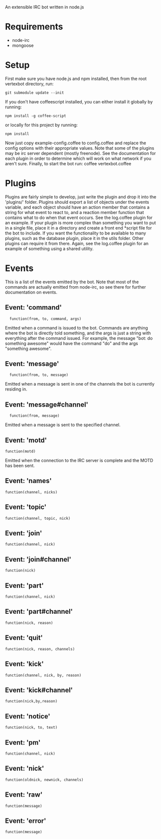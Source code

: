 An extensible IRC bot written in node.js

Requirements
============
  - node-irc
  - mongoose

Setup
=====
First make sure you have node.js and npm installed, then from the root vertexbot directory, run:

    git submodule update --init


If you don't have coffeescript installed, you can either install it globally by running:

    npm install -g coffee-script
or locally for this project by running:

    npm install
  
Now just copy example-config.coffee to config.coffee and replace the config options with their appropriate values. Note that some of the plugins may be irc server dependent (mostly freenode). See the documentation for each plugin in order to determine which will work on what network if you aren't sure.
Finally, to start the bot run:
    coffee vertexbot.coffee

Plugins
=======
  Plugins are fairly simple to develop, just write the plugin and drop it into the 'plugins/' folder. Plugins should export a list of objects under the events variable, and each object should have an action member that contains a string for what event to react to, and a reaction member function that contains what to do when that event occurs. See the log.coffee plugin for an example.
  If your plugin is more complex than something you want to put in a single file, place it in a directory and create a front end *script file for the bot to include. If you want the functionality to be available to many plugins, such as the database plugin, place it in the utils folder. Other plugins can require it from there. Again, see the log.coffee plugin for an example of something using a shared utility.

Events
======
  This is a list of the events emitted by the bot. Note that most of the commands are actually emitted from node-irc, so see there for further documentation on events.

Event: 'command'
--------------
      function(from, to, command, args)

  Emitted when a command is issued to the bot. Commands are anything where the bot is directly told something, and the args is just a string with everything after the command issued. For example, the message "bot: do something awesome" would have the command "do" and the args "something awesome".


Event: 'message'
--------------
      function(from, to, message)

  Emitted when a message is sent in one of the channels the bot is currently residing in.

Event: 'message#channel'
--------------
      function(from, message)

  Emitted when a message is sent to the specified channel.

Event: 'motd'
-------------
    function(motd)

  Emitted when the connection to the IRC server is complete and the MOTD has been sent.

Event: 'names'
-------------
    function(channel, nicks)

Event: 'topic'
-------------
    function(channel, topic, nick)

Event: 'join'
-------------
    function(channel, nick)

Event: 'join#channel'
-------------
    function(nick)

Event: 'part'
-------------
    function(channel, nick)

Event: 'part#channel'
-------------
    function(nick, reason)

Event: 'quit'
-------------
    function(nick, reason, channels)

Event: 'kick'
-------------
    function(channel, nick, by, reason)

Event: 'kick#channel'
-------------
    function(nick,by,reason)

Event: 'notice'
-------------
    function(nick, to, text)

Event: 'pm'
-------------
    function(channel, nick)

Event: 'nick'
-------------
    function(oldnick, newnick, channels)
  
Event: 'raw'
-------------
    function(message)

Event: 'error'
-------------
    function(message)
